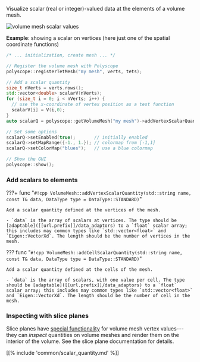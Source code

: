 Visualize scalar (real or integer)-valued data at the elements of a volume mesh.

![volume mesh scalar values]([[url.prefix]]/media/volume_scalar.jpg)

**Example**: showing a scalar on vertices (here just one of the spatial coordinate functions)
```cpp
/* ... initialization, create mesh ... */ 

// Register the volume mesh with Polyscope
polyscope::registerTetMesh("my mesh", verts, tets);

// Add a scalar quantity
size_t nVerts = verts.rows();
std::vector<double> scalarV(nVerts);
for (size_t i = 0; i < nVerts; i++) {
  // use the x-coordinate of vertex position as a test function
  scalarV[i] = V(i,0);
}
auto scalarQ = polyscope::getVolumeMesh("my mesh")->addVertexScalarQuantity("scalar Q", scalarV);

// Set some options
scalarQ->setEnabled(true);       // initially enabled
scalarQ->setMapRange({-1., 1.}); // colormap from [-1,1]
scalarQ->setColorMap("blues");   // use a blue colormap

// Show the GUI
polyscope::show();
```


### Add scalars to elements


???+ func "`#!cpp VolumeMesh::addVertexScalarQuantity(std::string name, const T& data, DataType type = DataType::STANDARD)`"

    Add a scalar quantity defined at the vertices of the mesh.

    - `data` is the array of scalars at vertices. The type should be [adaptable]([[url.prefix]]/data_adaptors) to a `float` scalar array; this includes may common types like `std::vector<float>` and `Eigen::VectorXd`. The length should be the number of vertices in the mesh.


??? func "`#!cpp VolumeMesh::addCellScalarQuantity(std::string name, const T& data, DataType type = DataType::STANDARD)`"

    Add a scalar quantity defined at the cells of the mesh.

    - `data` is the array of scalars, with one value per cell. The type should be [adaptable]([[url.prefix]]/data_adaptors) to a `float` scalar array; this includes may common types like `std::vector<float>` and `Eigen::VectorXd`. The length should be the number of cell in the mesh.


### Inspecting with slice planes

Slice planes have [special functionality]([[url.prefix]]/features/slice_planes/#inspecting-volume-meshes) for volume mesh vertex values---they can _inspect_ quantities on volume meshes and render them on the interior of the volume. See the slice plane documentation for details.


[[% include 'common/scalar_quantity.md' %]]
